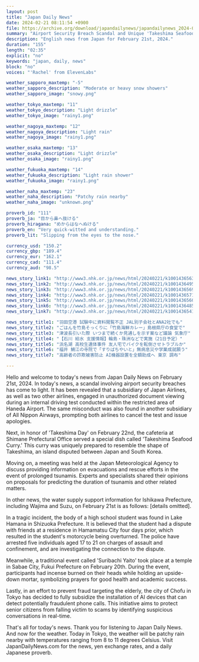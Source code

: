 ```yaml
---
layout: post
title: "Japan Daily News"
date: 2024-02-21 08:11:54 +0900
file: https://archive.org/download/japandailynews/japandailynews_2024-02-21.mp3
summary: "Airport Security Breach Scandal and Unique 'Takeshima Seafood Curry', & more…"
description: "English news from Japan for February 21st, 2024."
duration: "155"
length: "02:35"
explicit: "no"
keywords: "japan, daily, news"
block: "no"
voices: "'Rachel' from ElevenLabs"

weather_sapporo_maxtemp: "-5"
weather_sapporo_description: "Moderate or heavy snow showers"
weather_sapporo_image: "snowy.png"

weather_tokyo_maxtemp: "11"
weather_tokyo_description: "Light drizzle"
weather_tokyo_image: "rainy1.png"

weather_nagoya_maxtemp: "12"
weather_nagoya_description: "Light rain"
weather_nagoya_image: "rainy1.png"

weather_osaka_maxtemp: "13"
weather_osaka_description: "Light drizzle"
weather_osaka_image: "rainy1.png"

weather_fukuoka_maxtemp: "14"
weather_fukuoka_description: "Light rain shower"
weather_fukuoka_image: "rainy1.png"

weather_naha_maxtemp: "23"
weather_naha_description: "Patchy rain nearby"
weather_naha_image: "unknown.png"

proverb_id: "111"
proverb_ja: "目から鼻へ抜ける"
proverb_hiragana: "めからはなへぬける"
proverb_en: "Very quick-witted and understanding."
proverb_lit: "Slipping from the eyes to the nose."

currency_usd: "150.2"
currency_gbp: "189.4"
currency_eur: "162.1"
currency_cad: "111.4"
currency_aud: "98.5"

news_story_link1: "http://www3.nhk.or.jp/news/html/20240221/k10014365631000.html"
news_story_link2: "http://www3.nhk.or.jp/news/html/20240221/k10014364951000.html"
news_story_link3: "http://www3.nhk.or.jp/news/html/20240221/k10014365691000.html"
news_story_link4: "http://www3.nhk.or.jp/news/html/20240221/k10014365711000.html"
news_story_link5: "http://www3.nhk.or.jp/news/html/20240221/k10014365601000.html"
news_story_link6: "http://www3.nhk.or.jp/news/html/20240221/k10014364851000.html"
news_story_link7: "http://www3.nhk.or.jp/news/html/20240221/k10014365411000.html"

news_story_title1: "羽田空港 試験中に資料閲覧不正 JAL別子会社とANA2社でも"
news_story_title2: "ごはんを竹島そっくりに「竹島海鮮カレー」島根県庁の食堂で"
news_story_title3: "津波長引いた際 いつまで続くか見通しを示す案など議論 気象庁"
news_story_title4: "【石川 給水 支援情報】輪島・珠洲などで実施（21日予定）"
news_story_title5: "浜名湖 高校生遺体事件 友人宅でバイクを転倒させトラブルか"
news_story_title6: "福井 鯖江の寺院で「すりばちやいと」無病息災や学業成就願う"
news_story_title7: "高齢者の詐欺被害防止 AI機器設置を全額助成へ 東京 調布"

---
```


Hello and welcome to today's news from Japan Daily News on February 21st, 2024. In today's news, a scandal involving airport security breaches has come to light. It has been revealed that a subsidiary of Japan Airlines, as well as two other airlines, engaged in unauthorized document viewing during an internal driving test conducted within the restricted area of Haneda Airport. The same misconduct was also found in another subsidiary of All Nippon Airways, prompting both airlines to cancel the test and issue apologies.

Next, in honor of 'Takeshima Day' on February 22nd, the cafeteria at Shimane Prefectural Office served a special dish called 'Takeshima Seafood Curry.' This curry was uniquely prepared to resemble the shape of Takeshima, an island disputed between Japan and South Korea.

Moving on, a meeting was held at the Japan Meteorological Agency to discuss providing information on evacuations and rescue efforts in the event of prolonged tsunamis. Experts and specialists shared their opinions on proposals for predicting the duration of tsunamis and other related matters.

In other news, the water supply support information for Ishikawa Prefecture, including Wajima and Suzu, on February 21st is as follows: [details omitted].

In a tragic incident, the body of a high school student was found in Lake Hamana in Shizuoka Prefecture. It is believed that the student had a dispute with friends at a residence in Hamamatsu City four days prior, which resulted in the student's motorcycle being overturned. The police have arrested five individuals aged 17 to 21 on charges of assault and confinement, and are investigating the connection to the dispute.

Meanwhile, a traditional event called 'Suribachi Yaito' took place at a temple in Sabae City, Fukui Prefecture on February 20th. During the event, participants had incense burned on their heads while holding an upside-down mortar, symbolizing prayers for good health and academic success.

Lastly, in an effort to prevent fraud targeting the elderly, the city of Chofu in Tokyo has decided to fully subsidize the installation of AI devices that can detect potentially fraudulent phone calls. This initiative aims to protect senior citizens from falling victim to scams by identifying suspicious conversations in real-time.

That's all for today's news. Thank you for listening to Japan Daily News. And now for the weather. Today in Tokyo, the weather will be patchy rain nearby with temperatures ranging from 8 to 11 degrees Celsius.  Visit JapanDailyNews.com for the news, yen exchange rates, and a daily Japanese proverb.

